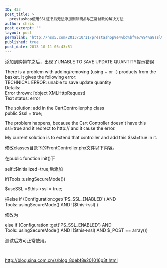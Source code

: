 ```yaml
---
ID: 433
post_title: >
  prestashop使用SSL证书后无法添加删除商品与正常付款的解决方法
author: chris
post_excerpt: ""
layout: post
permalink: 'http://hss5.com/2013/10/11/prestashop%e4%bd%bf%e7%94%a8ssl%e8%af%81%e4%b9%a6%e5%90%8e%e6%97%a0%e6%b3%95%e6%b7%bb%e5%8a%a0%e5%88%a0%e9%99%a4%e5%95%86%e5%93%81%e4%b8%8e%e6%ad%a3%e5%b8%b8%e4%bb%98%e6%ac%be%e7%9a%84%e8%a7%a3/'
published: true
post_date: 2013-10-11 05:43:51
---
```

<p>添加到购物车之后，出现了UNABLE TO SAVE UPDATE QUANTITY提示错误  <p>There is a problem with adding/removing (using + or -) products from the basket. It gives the following error:<br>TECHNICAL ERROR: unable to save update quantity <br>Details:<br>Error thrown: [object XMLHttpRequest]<br>Text status: error <p>The solution: add in the CartController.php class<br>public $ssl = true; <p>The problem happens, because the Cart Controller doesn't have this ssl=true and it redrect to http:// and it cause the error. <p>My current solution is to extend that controller and add this $ssl=true in it. <p>修改classes目录下的FrontController.php文件以下内容。 <p>在public function init()下 <p>self::$initialized=true;后添加 <p>if(Tools::usingSecureMode()) <p>$useSSL =$this-&gt;ssl = true; <p>把else if (Configuration::get('PS_SSL_ENABLED') AND Tools::usingSecureMode() AND !($this-&gt;ssl) ) <p>修改为 <p>else if (Configuration::get('PS_SSL_ENABLED') AND Tools::usingSecureMode() AND !($this-&gt;ssl) AND $_POST == array()) <p>测试后方可正常使用。 <p>&nbsp; <p><a title="http://blog.sina.com.cn/s/blog_8debf8e201016p3t.html" href="http://blog.sina.com.cn/s/blog_8debf8e201016p3t.html">http://blog.sina.com.cn/s/blog_8debf8e201016p3t.html</a></p>